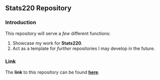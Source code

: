 ## Stats220 Repository 

### Introduction

This repository will serve a _few_ different functions:

1. Showcase my work for **Stats220**.
2. Act as a template for _further_ repositories I may develop in the future.

### Link

The **link** to this repository can be found [**here**](https://neonlle.github.io/stats220/).
